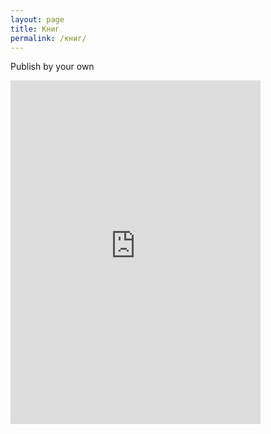 ```yaml
---
layout: page
title: Книг
permalink: /книг/
---
```


Publish by your own 


<iframe width='400' height='550' src='https://share.clip-studio.com/es-es/contents/embed?code=1c6125dd-ef71-4374-90b1-85fb8d2604e7' frameborder='0' allowfullscreen></iframe>

